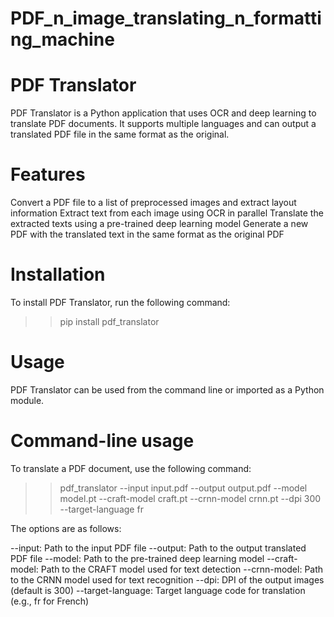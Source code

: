 # PDF_n_image_translating_n_formatting_machine

# PDF Translator
PDF Translator is a Python application that uses OCR and deep learning to translate PDF documents. It supports multiple languages and can output a translated PDF file in the same format as the original.

# Features
Convert a PDF file to a list of preprocessed images and extract layout information
Extract text from each image using OCR in parallel
Translate the extracted texts using a pre-trained deep learning model
Generate a new PDF with the translated text in the same format as the original PDF

# Installation

To install PDF Translator, run the following command:

>> pip install pdf_translator


# Usage
PDF Translator can be used from the command line or imported as a Python module.

# Command-line usage
To translate a PDF document, use the following command:
>> pdf_translator --input input.pdf --output output.pdf --model model.pt --craft-model craft.pt --crnn-model crnn.pt --dpi 300 --target-language fr

The options are as follows:

--input: Path to the input PDF file
--output: Path to the output translated PDF file
--model: Path to the pre-trained deep learning model
--craft-model: Path to the CRAFT model used for text detection
--crnn-model: Path to the CRNN model used for text recognition
--dpi: DPI of the output images (default is 300)
--target-language: Target language code for translation (e.g., fr for French)

